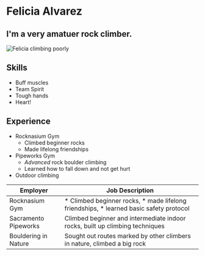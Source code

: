 # Felicia Alvarez
## I'm a very amatuer rock climber.
![Felicia climbing poorly](/IMG_4246.JPG)
## Skills
* Buff muscles
* Team Spirit
* Tough hands
* Heart!
## Experience
* Rocknasium Gym
  * Climbed beginner rocks
  * Made lifelong friendships
* Pipeworks Gym
  *  _Advanced_ rock boulder climbing
  *  Learned how to fall down and not get hurt
* Outdoor climbing

Employer | Job Description
------------ | -------------
Rocknasium Gym | * Climbed beginner rocks, * made lifelong friendships, * learned basic safety protocol
Sacramento Pipeworks | Climbed beginner and intermediate indoor rocks, built up climbing techniques
Bouldering in Nature | Sought out routes marked by other climbers in nature, climbed a big rock
